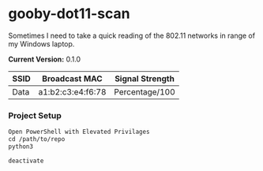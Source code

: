 # gooby-dot11-scan

Sometimes I need to take a quick reading of the 802.11 networks in range of my Windows laptop.

**Current Version:** 0.1.0

| **SSID** | **Broadcast MAC** | **Signal Strength**|
| --- | --- | --- |
| Data | a1:b2:c3:e4:f6:78 | Percentage/100 |

### Project Setup

```txt
Open PowerShell with Elevated Privilages
cd /path/to/repo
python3 

deactivate
```
